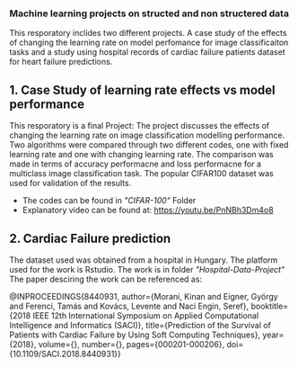 ### Machine learning projects on structed and non structered data
This resporatory inclides two different projects. A case study of the effects of changing the learning rate on model perfomance for image classificaiton tasks and a study using hospital records of cardiac failure patients dataset for heart failure predictions. <br/>

## 1. Case Study of learning rate effects vs model performance
This resporatory is a final Project: The project discusses the effects of changing the learning rate on image classification modelling performance. Two algorithms were compared through two different codes, one with fixed learning rate and one with changing learning rate. The comparison was made in terms of accuracy performacne and loss performacne for a multiclass image classification task. The popular CIFAR100 dataset was used for validation of the results. 
 * The codes can be found in _"CIFAR-100"_ Folder <br/>
* Explanatory video can be found at: https://youtu.be/PnNBh3Dm4o8 <br/>
  
 ## 2. Cardiac Failure prediction
 The dataset used was obtained from a hospital in Hungary. The platform used for the work is Rstudio.
 The work is in folder _"Hospital-Data-Project"_ <br/>
 The paper desciring the work can be referenced as: <br/>
 
 @INPROCEEDINGS{8440931,
  author={Morani, Kinan and Eigner, György and Ferenci, Tamás and Kovács, Levente and Naci Engin, Seref},
  booktitle={2018 IEEE 12th International Symposium on Applied Computational Intelligence and Informatics (SACI)}, 
  title={Prediction of the Survival of Patients with Cardiac Failure by Using Soft Computing Techniques}, 
  year={2018},
  volume={},
  number={},
  pages={000201-000206},
  doi={10.1109/SACI.2018.8440931}}
